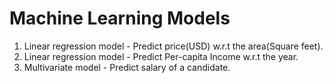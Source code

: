 # Machine Learning Models
1. Linear regression model - Predict price(USD) w.r.t the area(Square feet).
2. Linear regression model - Predict Per-capita Income w.r.t the year.
3. Multivariate model - Predict salary of a candidate.
